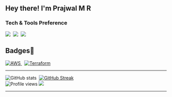 <h2> Hey there! I'm Prajwal M R</h2>

### Tech & Tools Preference

<img src="https://img.shields.io/badge/-Python-ffff00?style=flat&logo=python&logoColor=white">&nbsp;
<img src="https://img.shields.io/badge/-Terraform-563D7C?style=flat&logo=terraform&logoColor=white">&nbsp;
<img src="https://img.shields.io/badge/-Linux-000000?style=flat&logo=linux&logoColor=white">

## **Badges🥇**<br>
<a href="https://www.credly.com/badges/882d0885-1cde-42f7-b18c-3f876d8eb6aa/public_url"><img src="https://images.credly.com/size/120x120/images/bf588058-87cc-4cbd-94b0-ef0385fb4371/AWS-SysOpAdmin-Associate-2020.png" alt="AWS" /> </a>&nbsp;
<a href="https://www.credly.com/badges/bc827c42-1cae-4cc0-873d-af0d77d17bde/public_url"><img src="https://images.credly.com/size/120x120/images/99289602-861e-4929-8277-773e63a2fa6f/image.png" alt="Terraform" /> </a>


---

![GitHub stats](https://github-readme-stats.vercel.app/api?username=mrpjl&show_icons=true&hide_border=true)&nbsp;
[![GitHub Streak](https://github-readme-streak-stats.herokuapp.com/?user=mrpjl&theme=tokyonight)](https://github.com/DenverCoder1/github-readme-streak-stats)
<br/>
![Profile views](https://gpvc.arturio.dev/mrpjl)  <img src="https://img.shields.io/github/followers/mrpjl?label=Follow" style=" float:left, margin-right:10px" />

---

<br/>
<!---
<h3> 🤝🏻 &nbsp;Connect with Me </h3>
<a href="https://www.linkedin.com/in/#/" target="_blank"><img src="https://img.shields.io/badge/LinkedIn-%230077B5.svg?&style=flat-square&logo=linkedin&logoColor=white" alt="LinkedIn"></a>
<a href="https://www.instagram.com/m.r_prajwal/" target="_blank"><img src="https://img.shields.io/badge/Instagram-%23E4405F.svg?&style=flat-square&logo=instagram&logoColor=white" alt="Instagram"></a>

[![Gmail](https://img.shields.io/badge/-Gmail-c14438?style=social&logo=Gmail&logoColor=white)](mailto:me.codifier@gmail.com) <a href="https://twitter.com/#" target="_blank"><img src="https://img.shields.io/badge/Twitter-%230077B5.svg?&style=social&logo=twitter&logoColor=white" alt="Twitter"></a>



- 👋 Hi, I’m @mrpjl
- 👀 I’m interested in ...
- 🌱 I’m currently learning ...
- 💞️ I’m looking to collaborate on ...
- 📫 How to reach me ...


mrpjl/mrpjl is a ✨ special ✨ repository because its `README.md` (this file) appears on your GitHub profile.
You can click the Preview link to take a look at your changes.
--->
